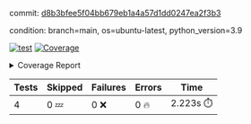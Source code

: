 commit: [d8b3bfee5f04bb679eb1a4a57d1dd0247ea2f3b3](https://github.com/rcmdnk/chatgpt-prompt-wrapper/tree/d8b3bfee5f04bb679eb1a4a57d1dd0247ea2f3b3)

condition: branch=main, os=ubuntu-latest, python_version=3.9

[![test](https://github.com/rcmdnk/chatgpt-prompt-wrapper/actions/workflows/test.yml/badge.svg)](https://github.com/rcmdnk/chatgpt-prompt-wrapper/actions/runs/13641194585)
<a href="https://github.com/rcmdnk/chatgpt-prompt-wrapper/blob/d8b3bfee5f04bb679eb1a4a57d1dd0247ea2f3b3/README.md"><img alt="Coverage" src="https://img.shields.io/badge/Coverage-34%25-red.svg" /></a><details><summary>Coverage Report </summary><table><tr><th>File</th><th>Stmts</th><th>Miss</th><th>Cover</th><th>Missing</th></tr><tbody><tr><td colspan="5"><b>src/chatgpt_prompt_wrapper</b></td></tr><tr><td>&nbsp; &nbsp;<a href="https://github.com/rcmdnk/chatgpt-prompt-wrapper/blob/d8b3bfee5f04bb679eb1a4a57d1dd0247ea2f3b3/src/chatgpt_prompt_wrapper/chatgpt_prompt_wrapper.py">chatgpt_prompt_wrapper.py</a></td><td>152</td><td>117</td><td>23%</td><td><a href="https://github.com/rcmdnk/chatgpt-prompt-wrapper/blob/d8b3bfee5f04bb679eb1a4a57d1dd0247ea2f3b3/src/chatgpt_prompt_wrapper/chatgpt_prompt_wrapper.py#L21">21</a>, <a href="https://github.com/rcmdnk/chatgpt-prompt-wrapper/blob/d8b3bfee5f04bb679eb1a4a57d1dd0247ea2f3b3/src/chatgpt_prompt_wrapper/chatgpt_prompt_wrapper.py#L49-L68">49&ndash;68</a>, <a href="https://github.com/rcmdnk/chatgpt-prompt-wrapper/blob/d8b3bfee5f04bb679eb1a4a57d1dd0247ea2f3b3/src/chatgpt_prompt_wrapper/chatgpt_prompt_wrapper.py#L71-L79">71&ndash;79</a>, <a href="https://github.com/rcmdnk/chatgpt-prompt-wrapper/blob/d8b3bfee5f04bb679eb1a4a57d1dd0247ea2f3b3/src/chatgpt_prompt_wrapper/chatgpt_prompt_wrapper.py#L82-L90">82&ndash;90</a>, <a href="https://github.com/rcmdnk/chatgpt-prompt-wrapper/blob/d8b3bfee5f04bb679eb1a4a57d1dd0247ea2f3b3/src/chatgpt_prompt_wrapper/chatgpt_prompt_wrapper.py#L93-L102">93&ndash;102</a>, <a href="https://github.com/rcmdnk/chatgpt-prompt-wrapper/blob/d8b3bfee5f04bb679eb1a4a57d1dd0247ea2f3b3/src/chatgpt_prompt_wrapper/chatgpt_prompt_wrapper.py#L108-L111">108&ndash;111</a>, <a href="https://github.com/rcmdnk/chatgpt-prompt-wrapper/blob/d8b3bfee5f04bb679eb1a4a57d1dd0247ea2f3b3/src/chatgpt_prompt_wrapper/chatgpt_prompt_wrapper.py#L122-L133">122&ndash;133</a>, <a href="https://github.com/rcmdnk/chatgpt-prompt-wrapper/blob/d8b3bfee5f04bb679eb1a4a57d1dd0247ea2f3b3/src/chatgpt_prompt_wrapper/chatgpt_prompt_wrapper.py#L136-L142">136&ndash;142</a>, <a href="https://github.com/rcmdnk/chatgpt-prompt-wrapper/blob/d8b3bfee5f04bb679eb1a4a57d1dd0247ea2f3b3/src/chatgpt_prompt_wrapper/chatgpt_prompt_wrapper.py#L153-L173">153&ndash;173</a>, <a href="https://github.com/rcmdnk/chatgpt-prompt-wrapper/blob/d8b3bfee5f04bb679eb1a4a57d1dd0247ea2f3b3/src/chatgpt_prompt_wrapper/chatgpt_prompt_wrapper.py#L177-L190">177&ndash;190</a>, <a href="https://github.com/rcmdnk/chatgpt-prompt-wrapper/blob/d8b3bfee5f04bb679eb1a4a57d1dd0247ea2f3b3/src/chatgpt_prompt_wrapper/chatgpt_prompt_wrapper.py#L198-L208">198&ndash;208</a>, <a href="https://github.com/rcmdnk/chatgpt-prompt-wrapper/blob/d8b3bfee5f04bb679eb1a4a57d1dd0247ea2f3b3/src/chatgpt_prompt_wrapper/chatgpt_prompt_wrapper.py#L211-L256">211&ndash;256</a>, <a href="https://github.com/rcmdnk/chatgpt-prompt-wrapper/blob/d8b3bfee5f04bb679eb1a4a57d1dd0247ea2f3b3/src/chatgpt_prompt_wrapper/chatgpt_prompt_wrapper.py#L264-L270">264&ndash;270</a></td></tr><tr><td>&nbsp; &nbsp;<a href="https://github.com/rcmdnk/chatgpt-prompt-wrapper/blob/d8b3bfee5f04bb679eb1a4a57d1dd0247ea2f3b3/src/chatgpt_prompt_wrapper/log_formatter.py">log_formatter.py</a></td><td>22</td><td>16</td><td>27%</td><td><a href="https://github.com/rcmdnk/chatgpt-prompt-wrapper/blob/d8b3bfee5f04bb679eb1a4a57d1dd0247ea2f3b3/src/chatgpt_prompt_wrapper/log_formatter.py#L9-L24">9&ndash;24</a>, <a href="https://github.com/rcmdnk/chatgpt-prompt-wrapper/blob/d8b3bfee5f04bb679eb1a4a57d1dd0247ea2f3b3/src/chatgpt_prompt_wrapper/log_formatter.py#L29-L31">29&ndash;31</a>, <a href="https://github.com/rcmdnk/chatgpt-prompt-wrapper/blob/d8b3bfee5f04bb679eb1a4a57d1dd0247ea2f3b3/src/chatgpt_prompt_wrapper/log_formatter.py#L36-L42">36&ndash;42</a></td></tr><tr><td colspan="5"><b>src/chatgpt_prompt_wrapper/chatgpt</b></td></tr><tr><td>&nbsp; &nbsp;<a href="https://github.com/rcmdnk/chatgpt-prompt-wrapper/blob/d8b3bfee5f04bb679eb1a4a57d1dd0247ea2f3b3/src/chatgpt_prompt_wrapper/chatgpt/ask.py">ask.py</a></td><td>50</td><td>37</td><td>26%</td><td><a href="https://github.com/rcmdnk/chatgpt-prompt-wrapper/blob/d8b3bfee5f04bb679eb1a4a57d1dd0247ea2f3b3/src/chatgpt_prompt_wrapper/chatgpt/ask.py#L12">12</a>, <a href="https://github.com/rcmdnk/chatgpt-prompt-wrapper/blob/d8b3bfee5f04bb679eb1a4a57d1dd0247ea2f3b3/src/chatgpt_prompt_wrapper/chatgpt/ask.py#L30-L37">30&ndash;37</a>, <a href="https://github.com/rcmdnk/chatgpt-prompt-wrapper/blob/d8b3bfee5f04bb679eb1a4a57d1dd0247ea2f3b3/src/chatgpt_prompt_wrapper/chatgpt/ask.py#L40-L89">40&ndash;89</a></td></tr><tr><td>&nbsp; &nbsp;<a href="https://github.com/rcmdnk/chatgpt-prompt-wrapper/blob/d8b3bfee5f04bb679eb1a4a57d1dd0247ea2f3b3/src/chatgpt_prompt_wrapper/chatgpt/chat.py">chat.py</a></td><td>81</td><td>62</td><td>23%</td><td><a href="https://github.com/rcmdnk/chatgpt-prompt-wrapper/blob/d8b3bfee5f04bb679eb1a4a57d1dd0247ea2f3b3/src/chatgpt_prompt_wrapper/chatgpt/chat.py#L38-L39">38&ndash;39</a>, <a href="https://github.com/rcmdnk/chatgpt-prompt-wrapper/blob/d8b3bfee5f04bb679eb1a4a57d1dd0247ea2f3b3/src/chatgpt_prompt_wrapper/chatgpt/chat.py#L42-L79">42&ndash;79</a>, <a href="https://github.com/rcmdnk/chatgpt-prompt-wrapper/blob/d8b3bfee5f04bb679eb1a4a57d1dd0247ea2f3b3/src/chatgpt_prompt_wrapper/chatgpt/chat.py#L89-L148">89&ndash;148</a></td></tr><tr><td>&nbsp; &nbsp;<a href="https://github.com/rcmdnk/chatgpt-prompt-wrapper/blob/d8b3bfee5f04bb679eb1a4a57d1dd0247ea2f3b3/src/chatgpt_prompt_wrapper/chatgpt/chatgpt.py">chatgpt.py</a></td><td>123</td><td>78</td><td>37%</td><td><a href="https://github.com/rcmdnk/chatgpt-prompt-wrapper/blob/d8b3bfee5f04bb679eb1a4a57d1dd0247ea2f3b3/src/chatgpt_prompt_wrapper/chatgpt/chatgpt.py#L89-L159">89&ndash;159</a>, <a href="https://github.com/rcmdnk/chatgpt-prompt-wrapper/blob/d8b3bfee5f04bb679eb1a4a57d1dd0247ea2f3b3/src/chatgpt_prompt_wrapper/chatgpt/chatgpt.py#L162-L184">162&ndash;184</a>, <a href="https://github.com/rcmdnk/chatgpt-prompt-wrapper/blob/d8b3bfee5f04bb679eb1a4a57d1dd0247ea2f3b3/src/chatgpt_prompt_wrapper/chatgpt/chatgpt.py#L188-L204">188&ndash;204</a>, <a href="https://github.com/rcmdnk/chatgpt-prompt-wrapper/blob/d8b3bfee5f04bb679eb1a4a57d1dd0247ea2f3b3/src/chatgpt_prompt_wrapper/chatgpt/chatgpt.py#L207-L213">207&ndash;213</a>, <a href="https://github.com/rcmdnk/chatgpt-prompt-wrapper/blob/d8b3bfee5f04bb679eb1a4a57d1dd0247ea2f3b3/src/chatgpt_prompt_wrapper/chatgpt/chatgpt.py#L216-L217">216&ndash;217</a>, <a href="https://github.com/rcmdnk/chatgpt-prompt-wrapper/blob/d8b3bfee5f04bb679eb1a4a57d1dd0247ea2f3b3/src/chatgpt_prompt_wrapper/chatgpt/chatgpt.py#L227-L238">227&ndash;238</a>, <a href="https://github.com/rcmdnk/chatgpt-prompt-wrapper/blob/d8b3bfee5f04bb679eb1a4a57d1dd0247ea2f3b3/src/chatgpt_prompt_wrapper/chatgpt/chatgpt.py#L241">241</a>, <a href="https://github.com/rcmdnk/chatgpt-prompt-wrapper/blob/d8b3bfee5f04bb679eb1a4a57d1dd0247ea2f3b3/src/chatgpt_prompt_wrapper/chatgpt/chatgpt.py#L244-L247">244&ndash;247</a>, <a href="https://github.com/rcmdnk/chatgpt-prompt-wrapper/blob/d8b3bfee5f04bb679eb1a4a57d1dd0247ea2f3b3/src/chatgpt_prompt_wrapper/chatgpt/chatgpt.py#L250-L255">250&ndash;255</a>, <a href="https://github.com/rcmdnk/chatgpt-prompt-wrapper/blob/d8b3bfee5f04bb679eb1a4a57d1dd0247ea2f3b3/src/chatgpt_prompt_wrapper/chatgpt/chatgpt.py#L258-L262">258&ndash;262</a>, <a href="https://github.com/rcmdnk/chatgpt-prompt-wrapper/blob/d8b3bfee5f04bb679eb1a4a57d1dd0247ea2f3b3/src/chatgpt_prompt_wrapper/chatgpt/chatgpt.py#L265-L269">265&ndash;269</a>, <a href="https://github.com/rcmdnk/chatgpt-prompt-wrapper/blob/d8b3bfee5f04bb679eb1a4a57d1dd0247ea2f3b3/src/chatgpt_prompt_wrapper/chatgpt/chatgpt.py#L277-L280">277&ndash;280</a>, <a href="https://github.com/rcmdnk/chatgpt-prompt-wrapper/blob/d8b3bfee5f04bb679eb1a4a57d1dd0247ea2f3b3/src/chatgpt_prompt_wrapper/chatgpt/chatgpt.py#L287-L300">287&ndash;300</a>, <a href="https://github.com/rcmdnk/chatgpt-prompt-wrapper/blob/d8b3bfee5f04bb679eb1a4a57d1dd0247ea2f3b3/src/chatgpt_prompt_wrapper/chatgpt/chatgpt.py#L303">303</a>, <a href="https://github.com/rcmdnk/chatgpt-prompt-wrapper/blob/d8b3bfee5f04bb679eb1a4a57d1dd0247ea2f3b3/src/chatgpt_prompt_wrapper/chatgpt/chatgpt.py#L309">309</a>, <a href="https://github.com/rcmdnk/chatgpt-prompt-wrapper/blob/d8b3bfee5f04bb679eb1a4a57d1dd0247ea2f3b3/src/chatgpt_prompt_wrapper/chatgpt/chatgpt.py#L315">315</a></td></tr><tr><td>&nbsp; &nbsp;<a href="https://github.com/rcmdnk/chatgpt-prompt-wrapper/blob/d8b3bfee5f04bb679eb1a4a57d1dd0247ea2f3b3/src/chatgpt_prompt_wrapper/chatgpt/discuss.py">discuss.py</a></td><td>100</td><td>84</td><td>16%</td><td><a href="https://github.com/rcmdnk/chatgpt-prompt-wrapper/blob/d8b3bfee5f04bb679eb1a4a57d1dd0247ea2f3b3/src/chatgpt_prompt_wrapper/chatgpt/discuss.py#L39-L42">39&ndash;42</a>, <a href="https://github.com/rcmdnk/chatgpt-prompt-wrapper/blob/d8b3bfee5f04bb679eb1a4a57d1dd0247ea2f3b3/src/chatgpt_prompt_wrapper/chatgpt/discuss.py#L45-L57">45&ndash;57</a>, <a href="https://github.com/rcmdnk/chatgpt-prompt-wrapper/blob/d8b3bfee5f04bb679eb1a4a57d1dd0247ea2f3b3/src/chatgpt_prompt_wrapper/chatgpt/discuss.py#L60-L62">60&ndash;62</a>, <a href="https://github.com/rcmdnk/chatgpt-prompt-wrapper/blob/d8b3bfee5f04bb679eb1a4a57d1dd0247ea2f3b3/src/chatgpt_prompt_wrapper/chatgpt/discuss.py#L68-L113">68&ndash;113</a>, <a href="https://github.com/rcmdnk/chatgpt-prompt-wrapper/blob/d8b3bfee5f04bb679eb1a4a57d1dd0247ea2f3b3/src/chatgpt_prompt_wrapper/chatgpt/discuss.py#L116-L198">116&ndash;198</a></td></tr><tr><td>&nbsp; &nbsp;<a href="https://github.com/rcmdnk/chatgpt-prompt-wrapper/blob/d8b3bfee5f04bb679eb1a4a57d1dd0247ea2f3b3/src/chatgpt_prompt_wrapper/chatgpt/stream.py">stream.py</a></td><td>53</td><td>38</td><td>28%</td><td><a href="https://github.com/rcmdnk/chatgpt-prompt-wrapper/blob/d8b3bfee5f04bb679eb1a4a57d1dd0247ea2f3b3/src/chatgpt_prompt_wrapper/chatgpt/stream.py#L12-L13">12&ndash;13</a>, <a href="https://github.com/rcmdnk/chatgpt-prompt-wrapper/blob/d8b3bfee5f04bb679eb1a4a57d1dd0247ea2f3b3/src/chatgpt_prompt_wrapper/chatgpt/stream.py#L22-L34">22&ndash;34</a>, <a href="https://github.com/rcmdnk/chatgpt-prompt-wrapper/blob/d8b3bfee5f04bb679eb1a4a57d1dd0247ea2f3b3/src/chatgpt_prompt_wrapper/chatgpt/stream.py#L37-L39">37&ndash;39</a>, <a href="https://github.com/rcmdnk/chatgpt-prompt-wrapper/blob/d8b3bfee5f04bb679eb1a4a57d1dd0247ea2f3b3/src/chatgpt_prompt_wrapper/chatgpt/stream.py#L47-L72">47&ndash;72</a>, <a href="https://github.com/rcmdnk/chatgpt-prompt-wrapper/blob/d8b3bfee5f04bb679eb1a4a57d1dd0247ea2f3b3/src/chatgpt_prompt_wrapper/chatgpt/stream.py#L75">75</a>, <a href="https://github.com/rcmdnk/chatgpt-prompt-wrapper/blob/d8b3bfee5f04bb679eb1a4a57d1dd0247ea2f3b3/src/chatgpt_prompt_wrapper/chatgpt/stream.py#L78-L86">78&ndash;86</a></td></tr><tr><td colspan="5"><b>src/chatgpt_prompt_wrapper/cmds</b></td></tr><tr><td>&nbsp; &nbsp;<a href="https://github.com/rcmdnk/chatgpt-prompt-wrapper/blob/d8b3bfee5f04bb679eb1a4a57d1dd0247ea2f3b3/src/chatgpt_prompt_wrapper/cmds/commands.py">commands.py</a></td><td>18</td><td>15</td><td>17%</td><td><a href="https://github.com/rcmdnk/chatgpt-prompt-wrapper/blob/d8b3bfee5f04bb679eb1a4a57d1dd0247ea2f3b3/src/chatgpt_prompt_wrapper/cmds/commands.py#L6-L24">6&ndash;24</a></td></tr><tr><td>&nbsp; &nbsp;<a href="https://github.com/rcmdnk/chatgpt-prompt-wrapper/blob/d8b3bfee5f04bb679eb1a4a57d1dd0247ea2f3b3/src/chatgpt_prompt_wrapper/cmds/cost.py">cost.py</a></td><td>12</td><td>8</td><td>33%</td><td><a href="https://github.com/rcmdnk/chatgpt-prompt-wrapper/blob/d8b3bfee5f04bb679eb1a4a57d1dd0247ea2f3b3/src/chatgpt_prompt_wrapper/cmds/cost.py#L7-L14">7&ndash;14</a></td></tr><tr><td>&nbsp; &nbsp;<a href="https://github.com/rcmdnk/chatgpt-prompt-wrapper/blob/d8b3bfee5f04bb679eb1a4a57d1dd0247ea2f3b3/src/chatgpt_prompt_wrapper/cmds/init.py">init.py</a></td><td>9</td><td>5</td><td>44%</td><td><a href="https://github.com/rcmdnk/chatgpt-prompt-wrapper/blob/d8b3bfee5f04bb679eb1a4a57d1dd0247ea2f3b3/src/chatgpt_prompt_wrapper/cmds/init.py#L8-L14">8&ndash;14</a></td></tr><tr><td><b>TOTAL</b></td><td><b>692</b></td><td><b>460</b></td><td><b>34%</b></td><td>&nbsp;</td></tr></tbody></table></details>

| Tests | Skipped | Failures | Errors | Time |
| ----- | ------- | -------- | -------- | ------------------ |
| 4 | 0 :zzz: | 0 :x: | 0 :fire: | 2.223s :stopwatch: |

